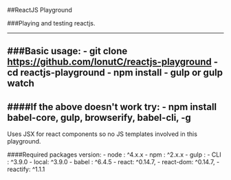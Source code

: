 ##ReactJS Playground

###Playing and testing reactjs. 

---
###Basic usage:
 	- git clone https://github.com/IonutC/reactjs-playground
	- cd reactjs-playground
	- npm install
	- gulp or gulp watch 
---
####If the above doesn't work try:
	- npm install babel-core, gulp, browserify, babel-cli, -g 
---
Uses JSX for react components so no JS templates involved in this playground.


####Required packages version:
	- node : ^4.x.x
	- npm : ^2.x.x
	- gulp : 
		- CLI : ^3.9.0 
		- local: ^3.9.0
	- babel : ^6.4.5
	- react: ^0.14.7,
    - react-dom: ^0.14.7,
    - reactify: ^1.1.1